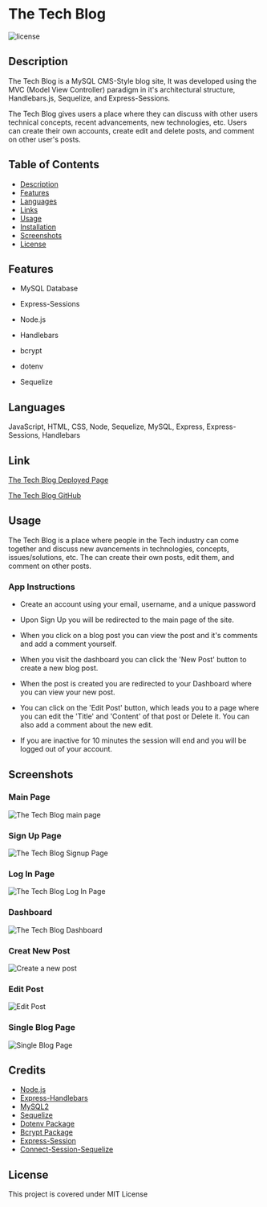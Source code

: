 
# The Tech Blog 
  
![license](https://img.shields.io/badge/License-MIT%20License-blue?style=for-the-badge)

 
## Description
The Tech Blog is a MySQL CMS-Style blog site, It was developed using the MVC (Model View Controller) paradigm in it's architectural structure, Handlebars.js, Sequelize, and Express-Sessions.

The Tech Blog gives users a place where they can discuss with other users technical concepts, recent advancements, new technologies, etc. Users can create their own accounts, create edit and delete posts, and comment on other user's posts.


## Table of Contents
  
* [Description](#description)
* [Features](#features)
* [Languages](#languages)
* [Links](#link)
* [Usage](#usage)
* [Installation](#installation)
* [Screenshots](#screenshots)
* [License](#license)


## Features
    
- MySQL Database
      
- Express-Sessions
      
- Node.js
      
- Handlebars
      
- bcrypt
      
- dotenv
      
- Sequelize

## Languages

JavaScript, HTML, CSS, Node, Sequelize, MySQL, Express, Express-Sessions, Handlebars


## Link 

[The Tech Blog Deployed Page](https://es-tech-blog.herokuapp.com/)

[The Tech Blog GitHub](https://github.com/ericasiegel/cms-blog.git)


## Usage

The Tech Blog is a place where people in the Tech industry can come together and discuss new avancements in technologies, concepts, issues/solutions, etc. The can create their own posts, edit them, and comment on other posts.

### App Instructions
    
- Create an account using your email, username, and a unique password
      
- Upon Sign Up you will be redirected to the main page of the site.
      
- When you click on a blog post you can view the post and it's comments and add a comment yourself.
      
- When you visit the dashboard you can click the 'New Post' button to create a new blog post.
      
- When the post is created you are redirected to your Dashboard where you can view your new post. 
      
- You can click on the 'Edit Post' button, which leads you to a page where you can edit the 'Title' and 'Content' of that post or Delete it. You can also add a comment about the new edit.
      
- If you are inactive for 10 minutes the session will end and you will be logged out of your account.

## Screenshots
    
### Main Page
![The Tech Blog main page](./assets/images/main.png)

      
### Sign Up Page
![The Tech Blog Signup Page](./assets/images/signup.png)

      
### Log In Page
![The Tech Blog Log In Page](./assets/images/login.png)

      
### Dashboard
![The Tech Blog Dashboard](./assets/images/dashboard.png)

      
### Creat New Post
![Create a new post](./assets/images/newpost.png)

      
### Edit Post
![Edit Post](./assets/images/edit.png)

      
### Single Blog Page
![Single Blog Page](./assets/images/singleblog.png)


## Credits

- [Node.js](https://nodejs.org/en/)
- [Express-Handlebars](https://www.npmjs.com/package/express-handlebars)
- [MySQL2](https://www.npmjs.com/package/mysql2)
- [Sequelize](https://www.npmjs.com/package/sequelize)
- [Dotenv Package](https://www.npmjs.com/package/dotenv)
- [Bcrypt Package](https://www.npmjs.com/package/bcrypt)
- [Express-Session](https://www.npmjs.com/package/express-session)
- [Connect-Session-Sequelize](https://www.npmjs.com/package/connect-session-sequelize)
    

## License

This project is covered under MIT License


